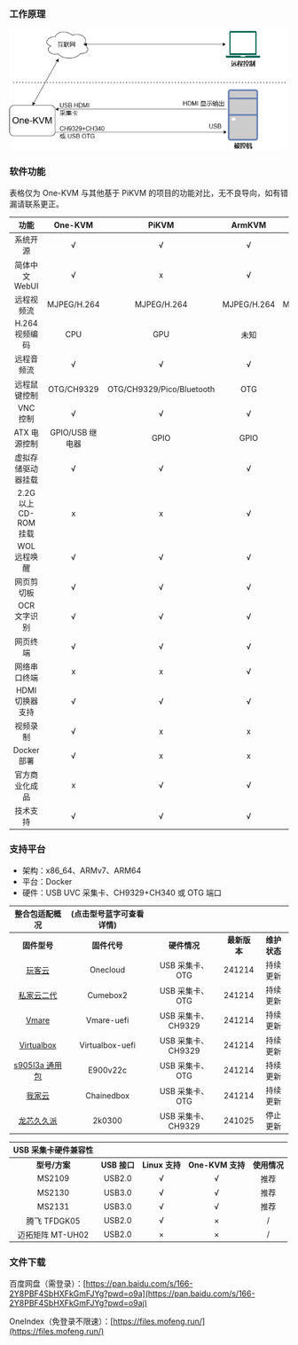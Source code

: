 ### 工作原理

![架构图](../img/drawio1.png)

### 软件功能

表格仅为 One-KVM 与其他基于 PiKVM 的项目的功能对比，无不良导向，如有错漏请联系更正。

|         功能          |     One-KVM     |           PiKVM           |   ArmKVM    |   BLIKVM    |
| :-------------------: | :-------------: | :-----------------------: | :---------: | :---------: |
|       系统开源        |        √        |             √             |      √      |      √      |
|    简体中文 WebUI     |        √        |             x             |      √      |      √      |
|      远程视频流       |   MJPEG/H.264   |        MJPEG/H.264        | MJPEG/H.264 | MJPEG/H.264 |
|    H.264 视频编码     |       CPU       |            GPU            |    未知     |     GPU     |
|      远程音频流       |        √        |             √             |      √      |      √      |
|   远程鼠键控制        |   OTG/CH9329    | OTG/CH9329/Pico/Bluetooth |     OTG     |     OTG     |
|       VNC 控制        |        √        |             √             |      √      |      √      |
|     ATX 电源控制      | GPIO/USB 继电器 |           GPIO            |    GPIO     |    GPIO     |
| 虚拟存储驱动器挂载     |        √        |             √             |      √      |      √      |
| 2.2G 以上 CD-ROM 挂载 |        x        |             x             |      √      |      √      |
|     WOL 远程唤醒      |        √        |             √             |      √      |      √      |
|      网页剪切板       |        √        |             √             |      √      |      √      |
|     OCR 文字识别      |        √        |             √             |      √      |      √      |
|       网页终端        |        √        |             √             |      √      |      √      |
|     网络串口终端      |        x        |             x             |      √      |      √      |
|    HDMI 切换器支持    |        √        |             √             |      √      |      √      |
|       视频录制        |        √        |             x             |      x      |      x      |
|      Docker 部署      |        √        |             x             |      x      |      x      |
|    官方商业化成品     |        x        |             √             |      √      |      √      |
|       技术支持        |        √        |             √             |      √      |      √      |

### 支持平台

- 架构：x86_64、ARMv7、ARM64
- 平台：Docker
- 硬件：USB UVC 采集卡、CH9329+CH340 或 OTG 端口


| 整合包适配概况 | (点击型号蓝字可查看详情) | | | |
| :-------------: | :-------------: | :-------------: | :-------------: | :-------------: |
| **固件型号** | **固件代号** | **硬件情况** | **最新版本** | **维护状态** |
| [玩客云](onecloud_install.md) | Onecloud | USB 采集卡、OTG | 241214 | 持续更新 |
| [私家云二代](cumebox2_install.md) | Cumebox2 | USB 采集卡、OTG | 241214 | 持续更新 |
| [Vmare](virtualmachine_install.md) | Vmare-uefi | USB 采集卡、CH9329 | 241214 | 持续更新 |
| [Virtualbox](virtualmachine_install.md) | Virtualbox-uefi | USB 采集卡、CH9329 | 241214 | 持续更新 |
| [s905l3a  通用包](s905l3a_install.md) | E900v22c | USB 采集卡、OTG | 241214 | 持续更新 |
| [我家云](chainedbox_install.md) | Chainedbox | USB 采集卡、OTG | 241214 | 持续更新 |
| [龙芯久久派](2k0300_install.md) | 2k0300 | USB 采集卡、CH9329 | 241025 | 停止更新 |


| USB 采集卡硬件兼容性 |              |                |                |              |
| :------------------------------------: | :----------: | :------------: | :------------: | :----------: |
|             **型号/方案**              | **USB 接口** | **Linux 支持** | **One-KVM 支持** | **使用情况** |
|                 MS2109                 |    USB2.0    |       √        |       √        |     推荐     |
|                 MS2130                 |    USB3.0    |       √        |       √        |   推荐   |
|                 MS2131                 |    USB3.0    |       √        |       √        |   推荐   |
|              腾飞 TFDGK05              |    USB2.0    |       √        |       ×        |      /       |
|            迈拓矩阵 MT-UH02            |    USB2.0    |       ×        |       ×        |      /       |

### 文件下载

百度网盘（需登录）：[https://pan.baidu.com/s/166-2Y8PBF4SbHXFkGmFJYg?pwd=o9a](https://pan.baidu.com/s/166-2Y8PBF4SbHXFkGmFJYg?pwd=o9aj) 

OneIndex（免登录不限速）：[https://files.mofeng.run/](https://files.mofeng.run/)


<!-- 截图大同小异，取消展示各个硬件，移动至各自页面  
**玩客云**

<div class="grid cards" markdown>

![PixPin_2024-07-01_10-50-18](./img/PixPin_2024-07-01_10-50-18.png)

![15560030-996a-4a9a-a132-7ad072c7569c](./img/15560030-996a-4a9a-a132-7ad072c7569c.png)

![09348dd5-3e3a-4384-ad6d-9c3723682755](./img/09348dd5-3e3a-4384-ad6d-9c3723682755.png)

![PixPin_2024-07-01_10-48-45](./img/PixPin_2024-07-01_10-48-45.png)

</div>

**群晖 x86_64**

<div class="grid cards" markdown>

![群晖 x86_641](./img/image2.png)

![KVM 主页](./img/image.png)

</div>

**私家云二代**

<div class="grid cards" markdown>

![image-20240926220156381](./img/image-20240926220156381.png)

</div>

更多平台无法一一列举。
-->